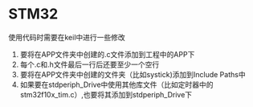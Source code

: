 # STM32
使用代码时需要在keil中进行一些修改
1. 要将在APP文件夹中创建的.c文件添加到工程中的APP下
2. 每个.c和.h文件最后一行后还要至少一个空行
3. 要将在APP文件夹中创建的文件夹（比如systick)添加到Include Paths中
4. 如果要在stdperiph_Drive中使用其他库文件（比如定时器中的stm32f10x_tim.c）,也要将其添加到stdperiph_Drive下
